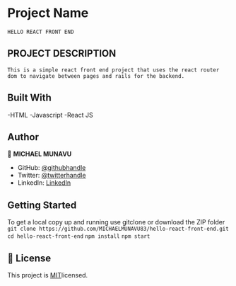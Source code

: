 # Project Name

    HELLO REACT FRONT END

## PROJECT DESCRIPTION

    This is a simple react front end project that uses the react router dom to navigate between pages and rails for the backend.

## Built With

-HTML
-Javascript
-React JS

## Author

👤 **MICHAEL MUNAVU**

- GitHub: [@githubhandle](https://github.com/MICHAELMUNAVU83)
- Twitter: [@twitterhandle](https://twitter.com/MunavuMichael)
- LinkedIn: [LinkedIn](https://www.linkedin.com/in/michael-munavu-78703a218/)

## Getting Started

To get a local copy up and running use gitclone or download the ZIP folder
`git clone https://github.com/MICHAELMUNAVU83/hello-react-front-end.git`
`cd hello-react-front-end`
`npm install`
`npm start`

## 📝 License

This project is [MIT](https://github.com/microverseinc/readme-template/blob/master/MIT.md)licensed.
